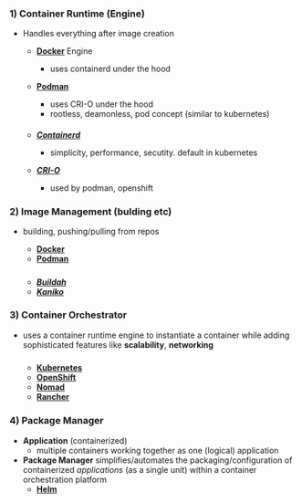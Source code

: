### 1)  Container Runtime (Engine)

- Handles everything after image creation

    - **[Docker](https://www.docker.com/)** Engine 
        - uses containerd under the hood 

    - **[Podman](https://podman.io/)**
        - uses CRI-O under the hood  
        - rootless, deamonless, pod concept (similar to kubernetes)

    ####
    - **[_Containerd_](https://containerd.io/)**
        - simplicity, performance, secutity. default in kubernetes

    - **[_CRI-O_](https://cri-o.io/)**         
        - used by podman, openshift


### 2) Image Management (bulding etc)

- building, pushing/pulling from repos
    - **[Docker](https://www.docker.com/)**
    - **[Podman](https://podman.io/)**
        
        
    #####
    - **[_Buildah_](https://buildah.io/)**
    - **[_Kaniko_](https://github.com/GoogleContainerTools/kaniko/blob/main/docs/tutorial.md)**
    

      

### 3) Container Orchestrator

- uses a container runtime engine to instantiate a container while adding sophisticated features like **scalability**, **networking**

    #####
    - **[Kubernetes](https://kubernetes.io/)**
    - **[OpenShift](https://www.redhat.com/en/technologies/cloud-computing/openshift)** 
    - **[Nomad](https://www.nomadproject.io/)**   
    - **[Rancher](https://www.rancher.com/)**

### 4) Package Manager
- **Application** (containerized)
    - multiple containers working together as one (logical) application
 - **Package Manager** simplifies/automates the packaging/configuration of containerized _applications_ (as a single unit) within a container orchestration platform
    - **[Helm](../../kubernetes/ref/helm/helm.md)**
            


